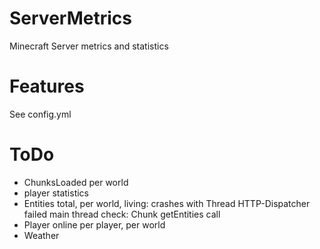 # ServerMetrics
Minecraft Server metrics and statistics

# Features
See config.yml

# ToDo

- ChunksLoaded per world
- player statistics
- Entities total, per world, living: crashes with Thread HTTP-Dispatcher failed main thread check: Chunk getEntities call
- Player online per player, per world
- Weather
